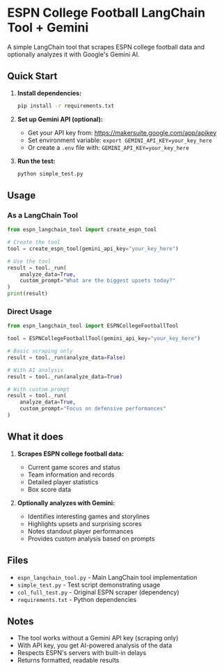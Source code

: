 # ESPN College Football LangChain Tool + Gemini

A simple LangChain tool that scrapes ESPN college football data and optionally analyzes it with Google's Gemini AI.

## Quick Start

1. **Install dependencies:**
   ```bash
   pip install -r requirements.txt
   ```

2. **Set up Gemini API (optional):**
   - Get your API key from: https://makersuite.google.com/app/apikey
   - Set environment variable: `export GEMINI_API_KEY=your_key_here`
   - Or create a `.env` file with: `GEMINI_API_KEY=your_key_here`

3. **Run the test:**
   ```bash
   python simple_test.py
   ```

## Usage

### As a LangChain Tool

```python
from espn_langchain_tool import create_espn_tool

# Create the tool
tool = create_espn_tool(gemini_api_key="your_key_here")

# Use the tool
result = tool._run(
    analyze_data=True,
    custom_prompt="What are the biggest upsets today?"
)
print(result)
```

### Direct Usage

```python
from espn_langchain_tool import ESPNCollegeFootballTool

tool = ESPNCollegeFootballTool(gemini_api_key="your_key_here")

# Basic scraping only
result = tool._run(analyze_data=False)

# With AI analysis
result = tool._run(analyze_data=True)

# With custom prompt
result = tool._run(
    analyze_data=True, 
    custom_prompt="Focus on defensive performances"
)
```

## What it does

1. **Scrapes ESPN college football data:**
   - Current game scores and status
   - Team information and records
   - Detailed player statistics
   - Box score data

2. **Optionally analyzes with Gemini:**
   - Identifies interesting games and storylines
   - Highlights upsets and surprising scores
   - Notes standout player performances
   - Provides custom analysis based on prompts

## Files

- `espn_langchain_tool.py` - Main LangChain tool implementation
- `simple_test.py` - Test script demonstrating usage
- `col_full_test.py` - Original ESPN scraper (dependency)
- `requirements.txt` - Python dependencies

## Notes

- The tool works without a Gemini API key (scraping only)
- With API key, you get AI-powered analysis of the data
- Respects ESPN's servers with built-in delays
- Returns formatted, readable results
